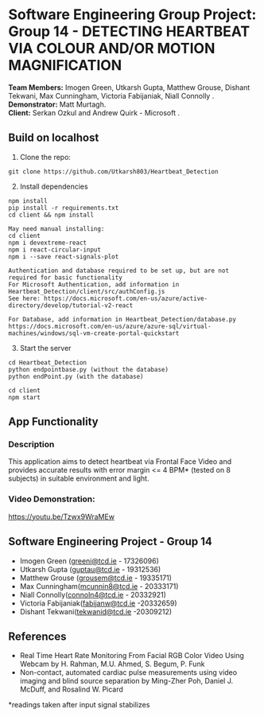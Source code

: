 # **Software Engineering Group Project: Group 14 - DETECTING HEARTBEAT VIA COLOUR AND/OR MOTION MAGNIFICATION**
**Team Members:** Imogen Green, Utkarsh Gupta, Matthew Grouse, Dishant Tekwani, Max Cunningham, Victoria Fabijaniak, Niall Connolly .
**Demonstrator:** Matt Murtagh.  
**Client:** Serkan Ozkul and Andrew Quirk - Microsoft .

## Build on localhost
1. Clone the repo: 
```
git clone https://github.com/Utkarsh803/Heartbeat_Detection
```

2. Install dependencies
```
npm install
pip install -r requirements.txt
cd client && npm install

May need manual installing:
cd client
npm i devextreme-react
npm i react-circular-input
npm i --save react-signals-plot

Authentication and database required to be set up, but are not required for basic functionality
For Microsoft Authentication, add information in Heartbeat_Detection/client/src/authConfig.js
See here: https://docs.microsoft.com/en-us/azure/active-directory/develop/tutorial-v2-react

For Database, add information in Heartbeat_Detection/database.py
https://docs.microsoft.com/en-us/azure/azure-sql/virtual-machines/windows/sql-vm-create-portal-quickstart

```

3. Start the server
```
cd Heartbeat_Detection
python endpointbase.py (without the database)
python endPoint.py (with the database)

cd client
npm start
```

## App Functionality
### Description
This application aims to detect heartbeat via Frontal Face Video and provides accurate results with error margin <= 4 BPM* (tested on 8 subjects) in suitable environment and light.

### Video Demonstration:  
https://youtu.be/Tzwx9WraMEw

## Software Engineering Project - Group 14
- Imogen Green (greeni@tcd.ie - 17326096)
- Utkarsh Gupta (guptau@tcd.ie - 19312536)
- Matthew Grouse (grousem@tcd.ie - 19335171)
- Max Cunningham(mcunnin8@tcd.ie - 20333171)
- Niall Connolly(connoln4@tcd.ie - 20332921)
- Victoria Fabijaniak(fabijanw@tcd.ie -20332659)
- Dishant Tekwani(tekwanid@tcd.ie -20309212)

## References
 - Real Time Heart Rate Monitoring From Facial RGB Color Video Using Webcam by H. Rahman, M.U. Ahmed, S. Begum, P. Funk
 - Non-contact, automated cardiac pulse measurements using video imaging and blind source separation by Ming-Zher Poh, Daniel J. McDuff, and Rosalind W. Picard
 

*readings taken after input signal stabilizes